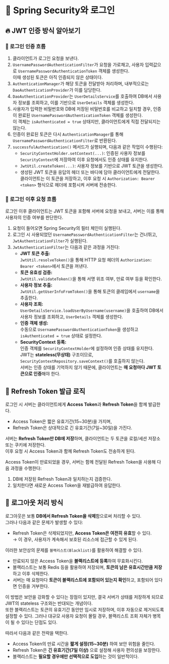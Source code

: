 # 🔐 Spring Security와 로그인

## 🔥 JWT 인증 방식 알아보기

### 📌 로그인 인증 흐름

1. 클라이언트가 로그인 요청을 보낸다.
2. `UsernamePasswordAuthenticationFilter`가 요청을 가로채고, 사용자 입력값으로 `UsernamePasswordAuthenticationToken` 객체를 생성한다.  
   이때 생성된 토큰은 아직 인증되지 않은 상태이다.
3. `AuthenticationManager`가 해당 토큰을 전달받아 처리하며, 내부적으로는 `DaoAuthenticationProvider`가 이를 담당한다.
4. `DaoAuthenticationProvider`는 `UserDetailsService`를 호출하여 DB에서 사용자 정보를 조회하고, 이를 기반으로 `UserDetails` 객체를 생성한다.
5. 사용자가 입력한 비밀번호와 DB에 저장된 비밀번호를 비교하고 일치할 경우, 인증이 완료된 `UsernamePasswordAuthenticationToken` 객체를 생성한다.  
   이 객체는 `isAuthenticated = true` 상태지만, 클라이언트에게 직접 전달되지는 않는다.
6. 인증이 완료된 토큰은 다시 `AuthenticationManager`를 통해 `UsernamePasswordAuthenticationFilter`로 반환된다.
7. `successfulAuthentication()` 메서드가 실행되며, 다음과 같은 작업이 수행된다:
    - `SecurityContextHolder.setContext(...)`: 인증된 사용자 정보를 `SecurityContext`에 저장하여 이후 요청에서도 인증 상태를 유지한다.
    - `JwtUtil.createToken(...)`: 사용자 정보를 기반으로 JWT 토큰을 생성한다.
    - 생성된 JWT 토큰을 응답의 헤더 또는 바디에 담아 클라이언트에게 전달한다.  
      클라이언트는 이 토큰을 저장하고, 이후 요청 시 `Authorization: Bearer <token>` 형식으로 헤더에 포함시켜 서버에 전송한다.

### 📌 로그인 이후 요청 흐름

로그인 이후 클라이언트는 JWT 토큰을 포함해 서버에 요청을 보내고, 서버는 이를 통해 사용자의 인증 여부를 판단한다.

1. 요청이 들어오면 Spring Security의 필터 체인이 실행된다.
2. 로그인 시 사용되었던 `UsernamePasswordAuthenticationFilter`는 건너뛰고, `JwtAuthenticationFilter`가 실행된다.
3. `JwtAuthenticationFilter`는 다음과 같은 과정을 거친다:
    - **JWT 토큰 추출:**  
      `JwtUtil.resolveToken()`을 통해 HTTP 요청 헤더의 `Authorization: Bearer <token>`에서 토큰을 꺼낸다.
    - **토큰 유효성 검증:**  
      `JwtUtil.validateToken()`을 통해 서명 위조 여부, 만료 여부 등을 확인한다.
    - **사용자 정보 추출:**  
      `JwtUtil.getUserInfoFromToken()`을 통해 토큰의 클레임에서 `username`을 추출한다.
    - **사용자 조회:**  
      `UserDetailsService.loadUserByUsername(username)`을 호출하여 DB에서 사용자 정보를 조회하고, `UserDetails` 객체를 생성한다.
    - **인증 객체 생성:**  
      수동으로 `UsernamePasswordAuthenticationToken`을 생성하고 `isAuthenticated = true` 상태로 설정한다.
    - **SecurityContext 등록:**  
      인증 객체를 `SecurityContextHolder`에 설정하여 인증 상태를 유지한다.  
      JWT는 **stateless(무상태)** 구조이므로, `SecurityContextRepository.saveContext()`를 호출하지 않는다.  
      서버는 인증 상태를 기억하지 않기 때문에, 클라이언트는 **매 요청마다 JWT 토큰으로 인증**해야 한다.



## 🔁 Refresh Token 발급 로직

로그인 시 서버는 클라이언트에게 **Access Token**과 **Refresh Token**을 함께 발급한다.
- Access Token은 짧은 유효기간(15~30분)을 가지며,
- Refresh Token은 상대적으로 긴 유효기간(7일~30일)을 가진다.

서버는 **Refresh Token만 DB에 저장**하며, 클라이언트는 두 토큰을 로컬/세션 저장소 또는 쿠키에 저장한다.  
이후 요청 시 Access Token과 함께 Refresh Token도 전송하게 된다.

Access Token이 만료되었을 경우, 서버는 함께 전달된 Refresh Token을 사용해 다음 과정을 수행한다:
1. DB에 저장된 Refresh Token과 일치하는지 검증한다.
2. 일치한다면 새로운 Access Token을 재발급하여 응답한다.



## 🐾 로그아웃 처리 방식

로그아웃은 보통 **DB에서 Refresh Token을 삭제**함으로써 처리할 수 있다.  
그러나 다음과 같은 문제가 발생할 수 있다:

- Refresh Token은 삭제되었지만, **Access Token은 여전히 유효**할 수 있다.  
  → 이 경우, 사용자가 계속해서 보호된 리소스에 접근할 수 있게 된다.

이러한 보안상의 문제를 `블랙리스트(Blacklist)`를 활용하여 해결할 수 있다.

- 만료되지 않은 Access Token을 **블랙리스트에 등록**하여 무효화시킨다.
- 블랙리스트는 보통 Redis 등을 활용하여 저장되며, **토큰의 남은 유효시간만큼 저장**하고 이후 삭제한다.
- 서버는 매 요청마다 **토큰이 블랙리스트에 포함되어 있는지 확인**하고, 포함되어 있다면 인증을 거부한다.

이 방법은 보안을 강화할 수 있다는 장점이 있지만,
결국 서버가 상태를 저장하게 되므로 JWT의 stateless 구조와는 반대되는 개념이다. <br>
또한 블랙리스트는 토큰의 유효기간 동안만 임시로 저장하며, 이후 자동으로 제거되도록 설정할 수 있다.
그러나 대규모 사용자 요청이 몰릴 경우, 블랙리스트 조회 자체가 병목이 될 수 있다는 단점도 있다.

따라서 다음과 같은 전략을 택한다.
- Access Token의 만료 시간을 **짧게 설정(15~30분)** 하여 보안 위험을 줄인다.
- Refresh Token은 **긴 유효기간(7일 이상)** 으로 설정해 사용자 편의성을 보장한다.
- 블랙리스트는 **필요할 경우에만 선택적으로 도입**하는 것이 일반적이다.

